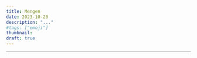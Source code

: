 ```yaml
---
title: Mengen
date: 2023-10-20
description: "..."
#tags: ["emoji"]
thumbnail: 
draft: true
---
```



---